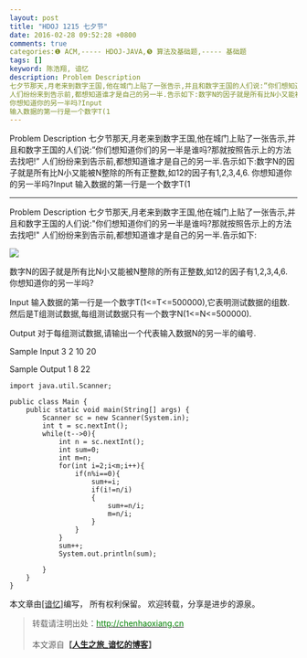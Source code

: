 ```yaml
---
layout: post
title: "HDOJ 1215 七夕节"
date: 2016-02-28 09:52:28 +0800
comments: true
categories:❶ ACM,----- HDOJ-JAVA,❺ 算法及基础题,----- 基础题
tags: []
keyword: 陈浩翔, 谙忆
description: Problem Description 
七夕节那天,月老来到数字王国,他在城门上贴了一张告示,并且和数字王国的人们说:”你们想知道你们的另一半是谁吗?那就按照告示上的方法去找吧!” 
人们纷纷来到告示前,都想知道谁才是自己的另一半.告示如下:数字N的因子就是所有比N小又能被N整除的所有正整数,如12的因子有1,2,3,4,6. 
你想知道你的另一半吗?Input 
输入数据的第一行是一个数字T(1 
---
```



Problem Description 
七夕节那天,月老来到数字王国,他在城门上贴了一张告示,并且和数字王国的人们说:”你们想知道你们的另一半是谁吗?那就按照告示上的方法去找吧!” 
人们纷纷来到告示前,都想知道谁才是自己的另一半.告示如下:数字N的因子就是所有比N小又能被N整除的所有正整数,如12的因子有1,2,3,4,6. 
你想知道你的另一半吗?Input 
输入数据的第一行是一个数字T(1
<!-- more -->
----------

Problem Description
七夕节那天,月老来到数字王国,他在城门上贴了一张告示,并且和数字王国的人们说:"你们想知道你们的另一半是谁吗?那就按照告示上的方法去找吧!"
人们纷纷来到告示前,都想知道谁才是自己的另一半.告示如下:

![](http://img.blog.csdn.net/20160228213433766)




数字N的因子就是所有比N小又能被N整除的所有正整数,如12的因子有1,2,3,4,6.
你想知道你的另一半吗?

 

Input
输入数据的第一行是一个数字T(1<=T<=500000),它表明测试数据的组数.然后是T组测试数据,每组测试数据只有一个数字N(1<=N<=500000).

 

Output
对于每组测试数据,请输出一个代表输入数据N的另一半的编号.

 

Sample Input
3
2
10
20
 

Sample Output
1
8
22


```
import java.util.Scanner;

public class Main {
	public static void main(String[] args) {
		Scanner sc = new Scanner(System.in);
		int t = sc.nextInt();
		while(t-->0){
			int n = sc.nextInt();
			int sum=0;
			int m=n;
			for(int i=2;i<m;i++){
				if(n%i==0){
					sum+=i;
					if(i!=n/i)
					{
						sum+=n/i;
						m=n/i;
					}
				}
			}
			sum++;
			System.out.println(sum);
			
		}
	}
}

```

本文章由<a href="http://chenhaoxiang.cn/">[谙忆]</a>编写， 所有权利保留。 
欢迎转载，分享是进步的源泉。
<blockquote cite='陈浩翔'>
<p background-color='#D3D3D3'>转载请注明出处：<a href='http://chenhaoxiang.cn'><font color="green">http://chenhaoxiang.cn</font></a><br><br>
本文源自<strong>【<a href='http://chenhaoxiang.cn' target='_blank'>人生之旅_谙忆的博客</a>】</strong></p>
</blockquote>
